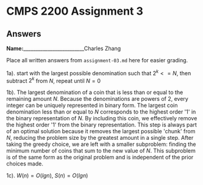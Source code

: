 # CMPS 2200 Assignment 3
## Answers

**Name:**_________________________Charles Zhang


Place all written answers from `assignment-03.md` here for easier grading.


  1a).    start with the largest possible denomination such that $2^k <= N$, then subtract $2^k$ from $N$, repeat until $N=0$
    
  1b).    The largest denomination of a coin that is less than or equal to the remaining amount $N$. Because the denominations are powers of 2, every integer can be uniquely represented in binary form. The largest coin denomination less than or equal to 
 $N$ corresponds to the highest order '1' in the binary representation of $N$. By including this coin, we effectively remove the highest order '1' from the binary representation. This step is always part of an optimal solution because it removes the largest possible 'chunk' from $N$, reducing the problem size by the greatest amount in a single step. After taking the greedy choice, we are left with a smaller subproblem: finding the minimum number of coins that sum to the new value of $N$. This subproblem is of the same form as the original problem and is independent of the prior choices made.

  1c).    $W(n)=O(lg n)$, $S(n) = O(lg n)$
